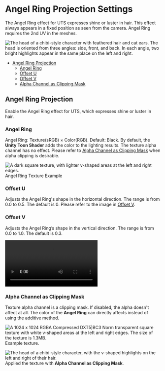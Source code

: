 # Angel Ring Projection Settings

The Angel Ring effect for UTS expresses shine or luster in hair. This effect always appears in a fixed position as seen from the camera. Angel Ring requires the 2nd UV in the meshes.


![The head of a chibi-style character with feathered hair and cat ears. The head is oriented from three angles: side, front, and back. In each angle, two bright highlights appear in the same place on the left and right.](images/AR_Image.png)

- [Angel Ring Projection](#angel-ring-projection) 
  - [Angel Ring](#angel-ring)
  - [Offset U](#offset-u)
  - [Offset V](#offset-v)
  - [Alpha Channel as Clipping Mask](#alpha-channel-as-clipping-mask)

## Angel Ring Projection
Enable the Angel Ring effect for UTS, which expresses shine or luster in hair.


### Angel Ring 
Angel Ring: Texture(sRGB) × Color(RGB). Default: Black.
By default, the **Unity Toon Shader** adds the color to the lighting results. The texture alpha channel has no effect.
Please refer to [Alpha Channel as Clipping Mask](#alpha-channel-as-clipping-mask) when alpha clipping is desirable.

![A dark square texture, with lighter v-shaped areas at the left and right edges.](images/para_height2.png)<br/>
Angel Ring Texture Example

### Offset U
Adjusts the Angel Ring's shape in the horizontal direction. The range is from 0.0 to 0.5. The default is 0.
Please refer to the image in [Offset V](#offset-v).

### Offset V
Adjusts the Angel Ring’s shape in the vertical direction. The range is from 0.0 to 1.0. The default is 0.3.

<video title="The head of a chibi-style character, oriented face-on. The v-shaped highlights in the hair grow and shrink vertically, and move up and down." src="images/AngelRingOffsetUV_1.mp4" width="auto" height="auto" autoplay="true" loop="true" controls></video>


### Alpha Channel as Clipping Mask

Texture alpha channel is a clipping mask. If disabled, the alpha doesn't affect at all. The color of the **Angel Ring** can directly affects instead of using the additive method.

![A 1024 x 1024 RGBA Compressed DXT5|BC3 Norm transparent square texture with white v-shaped areas at the left and right edges. The size of the texture is 1.3MB.](images/ARtexAlpha.png)<br/>
Example texture.

![The head of a chibi-style character, with  the v-shaped highlights on the left and right of their hair.](images/AlphaChennelAsClippingMask.png)<br/>
Applied the texture with **Alpha Channel as Clipping Mask**.
